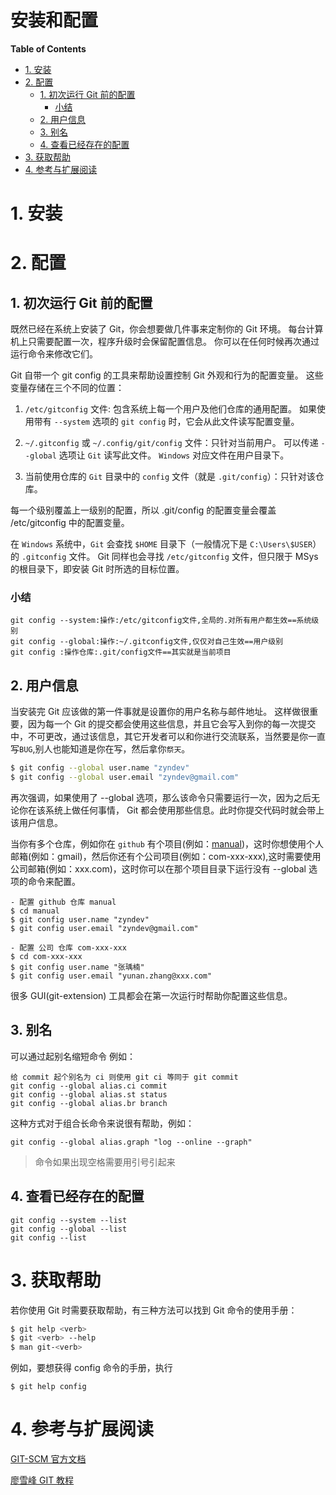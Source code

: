 <h1>安装和配置</h1>

**Table of Contents**
<!-- TOC depthFrom:1 depthTo:6 withLinks:1 updateOnSave:1 orderedList:0 -->

- [1. 安装](#1-安装)
- [2. 配置](#2-配置)
	- [1. 初次运行 Git 前的配置](#1-初次运行-git-前的配置)
		- [小结](#小结)
	- [2. 用户信息](#2-用户信息)
	- [3. 别名](#3-别名)
	- [4. 查看已经存在的配置](#4-查看已经存在的配置)
- [3. 获取帮助](#3-获取帮助)
- [4. 参考与扩展阅读](#4-参考与扩展阅读)

<!-- /TOC -->

# 1. 安装

# 2. 配置
## 1. 初次运行 Git 前的配置
既然已经在系统上安装了 Git，你会想要做几件事来定制你的 Git 环境。 每台计算机上只需要配置一次，程序升级时会保留配置信息。 你可以在任何时候再次通过运行命令来修改它们。

Git 自带一个 git config 的工具来帮助设置控制 Git 外观和行为的配置变量。 这些变量存储在三个不同的位置：

1. `/etc/gitconfig` 文件: 包含系统上每一个用户及他们仓库的通用配置。 如果使用带有 `--system` 选项的 `git config` 时，它会从此文件读写配置变量。

2. `~/.gitconfig` 或 `~/.config/git/config` 文件：只针对当前用户。 可以传递 `--global` 选项让 `Git` 读写此文件。 `Windows` 对应文件在用户目录下。

3. 当前使用仓库的 `Git` 目录中的 `config` 文件（就是 `.git/config`）：只针对该仓库。

每一个级别覆盖上一级别的配置，所以 .git/config 的配置变量会覆盖 /etc/gitconfig 中的配置变量。

在 `Windows` 系统中，`Git` 会查找 `$HOME` 目录下（一般情况下是 `C:\Users\$USER`）的 `.gitconfig` 文件。 Git 同样也会寻找 `/etc/gitconfig` 文件，但只限于 MSys 的根目录下，即安装 Git 时所选的目标位置。
### 小结
```
git config --system:操作:/etc/gitconfig文件,全局的.对所有用户都生效==系统级别
git config --global:操作:~/.gitconfig文件,仅仅对自己生效==用户级别
git config :操作仓库:.git/config文件==其实就是当前项目
```

## 2. 用户信息
当安装完 Git 应该做的第一件事就是设置你的用户名称与邮件地址。 这样做很重要，因为每一个 Git 的提交都会使用这些信息，并且它会写入到你的每一次提交中，不可更改，通过该信息，其它开发者可以和你进行交流联系，当然要是你一直写`BUG`,别人也能知道是你在写，然后拿你`祭天`。
```bash
$ git config --global user.name "zyndev"
$ git config --global user.email "zyndev@gmail.com"
```
再次强调，如果使用了 --global 选项，那么该命令只需要运行一次，因为之后无论你在该系统上做任何事情， Git 都会使用那些信息。此时你提交代码时就会带上该用户信息。

当你有多个仓库，例如你在 `github` 有个项目(例如：[manual](https://github.com/zyndev/manual))，这时你想使用个人邮箱(例如：gmail)，然后你还有个公司项目(例如：com-xxx-xxx),这时需要使用公司邮箱(例如：xxx.com)，这时你可以在那个项目目录下运行没有 --global 选项的命令来配置。
```
- 配置 github 仓库 manual
$ cd manual
$ git config user.name "zyndev"
$ git config user.email "zyndev@gmail.com"

- 配置 公司 仓库 com-xxx-xxx
$ cd com-xxx-xxx
$ git config user.name "张瑀楠"
$ git config user.email "yunan.zhang@xxx.com"
```

很多 GUI(git-extension) 工具都会在第一次运行时帮助你配置这些信息。

## 3. 别名
可以通过起别名缩短命令
例如：
```
给 commit 起个别名为 ci 则使用 git ci 等同于 git commit
git config --global alias.ci commit
git config --global alias.st status
git config --global alias.br branch
```
这种方式对于组合长命令来说很有帮助，例如：

```
git config --global alias.graph "log --online --graph"
```
> 命令如果出现空格需要用引号引起来

## 4. 查看已经存在的配置
```
git config --system --list
git config --global --list
git config --list
```

# 3. 获取帮助
若你使用 Git 时需要获取帮助，有三种方法可以找到 Git 命令的使用手册：
```bash
$ git help <verb>
$ git <verb> --help
$ man git-<verb>
```
例如，要想获得 config 命令的手册，执行
```
$ git help config
```

# 4. 参考与扩展阅读
[GIT-SCM 官方文档](https://git-scm.com/doc)

[廖雪峰 GIT 教程](https://www.liaoxuefeng.com/wiki/0013739516305929606dd18361248578c67b8067c8c017b000/)
